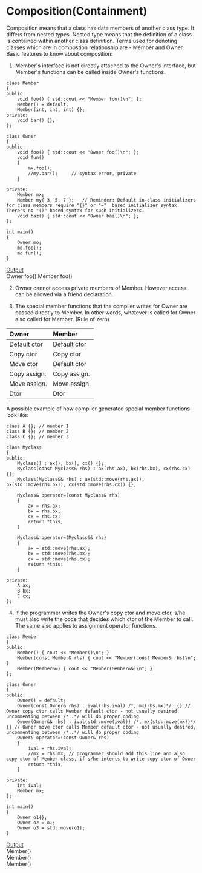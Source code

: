 # Composition(Containment)

Composition means that a class has data members of another class type. It differs from nested types. Nested type means that the definition of a class is contained within another class definition. 
Terms used for denoting classes which are in compostion relationship are - Member and Owner. Basic features to know about composition:

1) Member's interface is not directly attached to the Owner's interface, but Member's functions can be called inside Owner's functions.
```
class Member
{
public:
	void foo() { std::cout << "Member foo()\n"; };
	Member() = default;
	Member(int, int, int) {};
private:
	void bar() {};
};

class Owner
{
public:	
	void foo() { std::cout << "Owner foo()\n"; };		
	void fun()
	{
		mx.foo();
		//my.bar(); 	// syntax error, private
	}

private:
	Member mx;
	Member my{ 3, 5, 7 }; 	// Reminder: Default in-class initializers for class members require "{}" or "="  based initializer syntax. There's no "()" based syntax for such initializers.
	void baz() { std::cout << "Owner baz()\n"; };
};

int main()
{
	Owner mo;
	mo.foo();
	mo.fun();
}
```
<ins>Output</ins>  
Owner foo()
Member foo()

2) Owner cannot access private members of Member. However access can be allowed via a friend declaration.

3) The special member functions that the compiler writes for Owner are passed directly to Member. In other words, whatever is called for Owner also called for Member.
(Rule of zero)


| Owner  		    | Member |
| :------		    | :-----------|
| Default ctor  	| Default ctor  |
| Copy ctor 		| Copy ctor |
| Move ctor    		| Default ctor |
| Copy assign.    	| Copy assign. |
| Move assign.    	| Move assign. |
| Dtor    		    | Dtor |

A possible example of how compiler generated special member functions look like:
```
class A {}; // member 1
class B {}; // member 2
class C {}; // member 3

class Myclass
{
public:
	Myclass() : ax(), bx(), cx() {};
	Myclass(const Myclass& rhs) : ax(rhs.ax), bx(rhs.bx), cx(rhs.cx) {};
	Myclass(Myclass&& rhs) : ax(std::move(rhs.ax)), bx(std::move(rhs.bx)), cx(std::move(rhs.cx)) {};

	Myclass& operator=(const Myclass& rhs)
	{
		ax = rhs.ax;
		bx = rhs.bx;
		cx = rhs.cx;
		return *this;
	}

	Myclass& operator=(Myclass&& rhs)
	{
		ax = std::move(rhs.ax);
		bx = std::move(rhs.bx);
		cx = std::move(rhs.cx);
		return *this;
	}

private:
	A ax;
	B bx;
	C cx;
};
```
4) If the programmer writes the Owner's copy ctor and move ctor, s/he must also write the code that decides which ctor of the Member to call.
The same also applies to assignment operator functions.
```
class Member
{
public:
	Member() { cout << "Member()\n"; }
	Member(const Member& rhs) { cout << "Member(const Member& rhs)\n"; }
	Member(Member&&) { cout << "Member(Member&&)\n"; }
};

class Owner
{
public:
	Owner() = default;
	Owner(const Owner& rhs) : ival(rhs.ival) /*, mx(rhs.mx)*/  {} // Owner copy ctor calls Member default ctor - not usually desired, uncommenting between /*..*/ will do proper coding
	Owner(Owner&& rhs) : ival(std::move(ival)) /*, mx(std::move(mx))*/ {} // Owner move ctor calls Member default ctor - not usually desired, uncommenting between /*..*/ will do proper coding
	Owner& operator=(const Owner& rhs)
	{
		ival = rhs.ival;
		//mx = rhs.mx; // programmer should add this line and also copy ctor of Member class, if s/he intents to write copy ctor of Owner
		return *this;
	}

private:
	int ival;
	Member mx;
};

int main()
{
	Owner o1{};
	Owner o2 = o1;
	Owner o3 = std::move(o1);
}
```
<ins>Output</ins>  
Member()  
Member()  
Member()  
